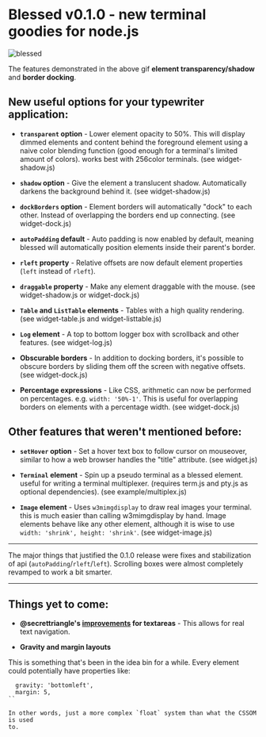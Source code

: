 # Blessed v0.1.0 - new terminal goodies for node.js

![blessed](https://raw.githubusercontent.com/chjj/blessed/master/img/v0.1.0.gif)

The features demonstrated in the above gif __element transparency/shadow__ and
__border docking__.

## New useful options for your typewriter application:

- __`transparent` option__ - Lower element opacity to 50%. This will display
  dimmed elements and content behind the foreground element using a naive color
  blending function (good enough for a terminal's limited amount of colors).
  works best with 256color terminals. (see widget-shadow.js)

- __`shadow` option__ - Give the element a translucent shadow. Automatically
  darkens the background behind it. (see widget-shadow.js)

- __`dockBorders` option__ - Element borders will automatically "dock" to each
  other. Instead of overlapping the borders end up connecting. (see
  widget-dock.js)

- __`autoPadding` default__ - Auto padding is now enabled by default, meaning
  blessed will automatically position elements inside their parent's border.

- __`rleft` property__ - Relative offsets are now default element properties
  (`left` instead of `rleft`).

- __`draggable` property__ - Make any element draggable with the mouse. (see
  widget-shadow.js or widget-dock.js)

- __`Table` and `ListTable` elements__ - Tables with a high quality rendering.
  (see widget-table.js and widget-listtable.js)

- __`Log` element__ - A top to bottom logger box with scrollback and other
  features. (see widget-log.js)

- __Obscurable borders__ - In addition to docking borders, it's possible to
  obscure borders by sliding them off the screen with negative offsets. (see
  widget-dock.js)

- __Percentage expressions__ - Like CSS, arithmetic can now be performed on
  percentages. e.g. `width: '50%-1'`. This is useful for overlapping borders on
  elements with a percentage width. (see widget-dock.js)

## Other features that weren't mentioned before:

- __`setHover` option__ - Set a hover text box to follow cursor on mouseover,
  similar to how a web browser handles the "title" attribute. (see widget.js)

- __`Terminal` element__ - Spin up a pseudo terminal as a blessed element.
  useful for writing a terminal multiplexer. (requires term.js and pty.js as
  optional dependencies). (see example/multiplex.js)

- __`Image` element__ - Uses `w3mimgdisplay` to draw real images your terminal.
  this is much easier than calling w3mimgdisplay by hand. Image elements behave
  like any other element, although it is wise to use `width: 'shrink', height:
  'shrink'`. (see widget-image.js)

---

The major things that justified the 0.1.0 release were fixes and stabilization
of api (`autoPadding`/`rleft`/`left`). Scrolling boxes were almost completely
revamped to work a bit smarter.

---

## Things yet to come:

- __@secrettriangle's [improvements](https://github.com/slap-editor/slap) for
  textareas__ - This allows for real text navigation.

- __Gravity and margin layouts__

This is something that's been in the idea bin for a while. Every element could
potentially have properties like:

```
  gravity: 'bottomleft',
  margin: 5,
``

In other words, just a more complex `float` system than what the CSSOM is used
to.

